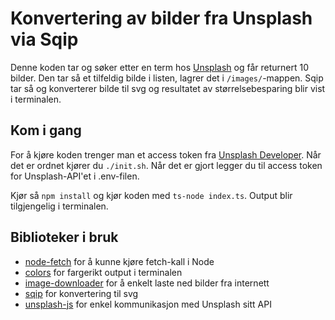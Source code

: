 # Konvertering av bilder fra Unsplash via Sqip

Denne koden tar og søker etter en term hos [Unsplash](https://unsplash.com/) og får returnert 10 bilder. Den tar så et tilfeldig bilde i listen, lagrer det i `/images/`-mappen. Sqip tar så og konverterer bilde til svg og resultatet av størrelsebesparing blir vist i terminalen.

## Kom i gang
For å kjøre koden trenger man et access token fra [Unsplash Developer](https://unsplash.com/developers). Når det er ordnet kjører du `./init.sh`. Når det er gjort legger du til access token for Unsplash-API'et i .env-filen.

Kjør så `npm install` og kjør koden med `ts-node index.ts`. Output blir tilgjengelig i terminalen.

## Biblioteker i bruk
* [node-fetch](https://www.npmjs.com/package/node-fetch) for å kunne kjøre fetch-kall i Node
* [colors](https://www.npmjs.com/package/colors) for fargerikt output i terminalen
* [image-downloader](https://www.npmjs.com/package/image-downloader) for å enkelt laste ned bilder fra internett
* [sqip](https://github.com/axe312ger/sqip) for konvertering til svg
* [unsplash-js](https://github.com/unsplash/unsplash-js) for enkel kommunikasjon med Unsplash sitt API